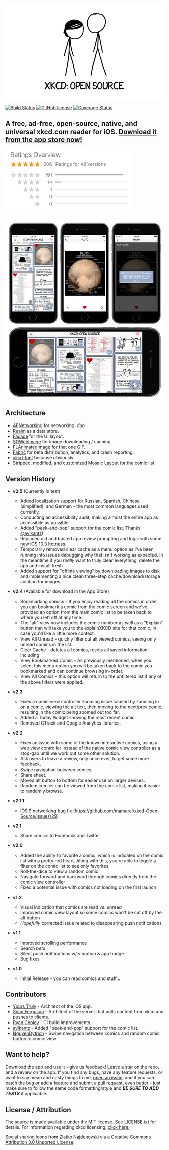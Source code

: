 
![Banner](Screenshots/banner.png)

[![Build Status](https://travis-ci.org/mamaral/xkcd-Open-Source.svg)](https://travis-ci.org/mamaral/xkcd-Open-Source)
[![GitHub license](https://img.shields.io/github/license/mashape/apistatus.svg)]()
[![Coverage Status](https://coveralls.io/repos/mamaral/xkcd-Open-Source/badge.svg?branch=master)](https://coveralls.io/r/mamaral/xkcd-Open-Source?branch=master)

## A free, ad-free, open-source, native, and universal xkcd.com reader for iOS. [Download it from the app store now!](https://itunes.apple.com/us/app/xkcd-open-source/id995811425?mt=8)

![reviews](Screenshots/reviews.png)

![portrait](Screenshots/demo.png)


## Architecture

- [AFNetworking](https://github.com/AFNetworking/AFNetworking) for networking. *duh*
- [Realm](https://github.com/realm/realm-cocoa) as a data store.
- [Façade](https://github.com/mamaral/Facade) for the UI layout.
- [SDWebImage](https://github.com/rs/SDWebImage) for image downloading / caching.
- [FLAnimatedImage](https://github.com/Flipboard/FLAnimatedImage) for that one GIF.
- [Fabric](https://get.fabric.io/) for beta distribution, analytics, and crash reporting.
- [xkcd-font](https://github.com/ipython/xkcd-font) because obviously.
- Stripped, modified, and customized [Mosaic Layout](https://github.com/betzerra/MosaicLayout) for the comic list.


## Version History
- **v2.5** (Currently in test)
   - Added localization support for Russian, Spanish, Chinese (simplified), and German - the most common languages used currently.
   - Conducting an accessibility audit, making almost the entire app as accessibile as possible.
   - Added "peek-and-pop" support for the comic list. Thanks [@avikantz](https://github.com/avikantz)!
   - Replaced old and busted app review prompting and logic with some new iOS 10.3 hotness.
   - Temporarily removed clear cache as a menu option as I've been running into issues debugging why that isn't working as expected. In the meantime if you *really* want to truly clear everything, delete the app and install fresh.
   - Added support for "offline viewing" by downloading images to disk and implementing a nice clean three-step cache/download/storage solution for images.
   
- **v2.4** (Available for download in the App Store)
   - Bookmarking comics - If you enjoy reading all the comics in order, you can bookmark a comic from the comic screen and we've provided an option from the main comic list to be taken back to where you left off at any time.
   - The "alt" view now includes the comic number as well as a "Explain" button that will take you to the explainXKCD site for that comic, in case you'd like a little more context.
   - View All Unread - quickly filter out all viewed comics, seeing only unread comics in the list.
   - Clear Cache - deletes all comics, resets all saved information including 
   - View Bookmarked Comic - As previously mentioned, when you select this menu option you will be taken back to the comic you bookmarked and can continue browsing in-order.
   - View All Comics - this option will return to the unfiltered list if any of the above filters were applied.
   
- **v2.3**
   - Fixes a comic view controller zooming issue caused by zooming in on a comic, viewing the alt text, then moving to the next/prev comic, resulting in the comic being zoomed out too far.
   - Added a Today Widget showing the most recent comic.
   - Removed GTrack and Google Analytics libraries.
   
- **v2.2**
   - Fixes an issue with some of the known interactive comics, using a web view controller instead of the native comic view controller as a stop-gap until we work out some other solution.
   - Ask users to leave a review, only once ever, to get some more feedback.
   - Swipe navigation between comics.
   - Share sheet.
   - Moved alt button to bottom for easier use on larger devices.
   - Random comics can be viewed from the comic list, making it easier to randomly browse.

- **v2.1.1**
   - iOS 9 networking bug fix (https://github.com/mamaral/xkcd-Open-Source/issues/29)

- **v2.1**
   - Share comics to Facebook and Twitter

- **v2.0**
   - Added the ability to favorite a comic, which is indicated on the comic list with a pretty red heart. Along with this, you're able to toggle a filter on the comic list to see only favorites
   - Roll-the-dice to view a random comic
   - Navigate forward and backward through comics directly from the comic view controller
   - Fixed a potential issue with comics not loading on the first launch

- **v1.2**
 	- Visual indication that comics are read vs. unread
 	- Improved comic view layout so some comics won't be cut off by the alt button
 	- *Hopefully* corrected issue related to disappearing push notifications

- **v1.1**
	- Improved scrolling performance
	- Search *beta*
	- Silent push notifications w/ vibration & app badge
	- Bug fixes

- **v1.0**
	- Initial Release - you can read comics and stuff...


## Contributors

- [Yours Truly](https://github.com/mamaral) - Architect of the iOS app.
- [Sean Ferguson](https://github.com/fergusean) - Architect of the server that pulls content from xkcd and pushes to clients.
- [Ryan Copley](https://github.com/RyanCopley) - CI build improvements.
- [avikantz](https://github.com/avikantz) - Added "peek-and-pop" support for the comic list.
- [NguyenDytrich](https://github.com/NguyenDytrich) - Swipe navigation between comics and random comic button to comic view.

## Want to help?

Download the app and use it - give us feedback! Leave a star on the repo, and a review on the app. If you find any bugs, have any feature requests, or want to say mean and nasty things to me, [open an issue](https://github.com/mamaral/xkcd-Open-Source/issues/new), and if you can patch the bug or add a feature and submit a pull request, even better - just make sure to follow the same code formatting/style and ***BE SURE TO ADD TESTS*** if applicable.


## License / Attribution

The source is made available under the MIT license. See LICENSE.txt for details. For information regarding xkcd licensing, [click here.](http://xkcd.com/license.html)

Social sharing icons from [Zlatko Najdenovski](https://www.iconfinder.com/zlaten) via a [Creative Commons Attribution 3.0 Unported License](http://creativecommons.org/licenses/by/3.0/).

